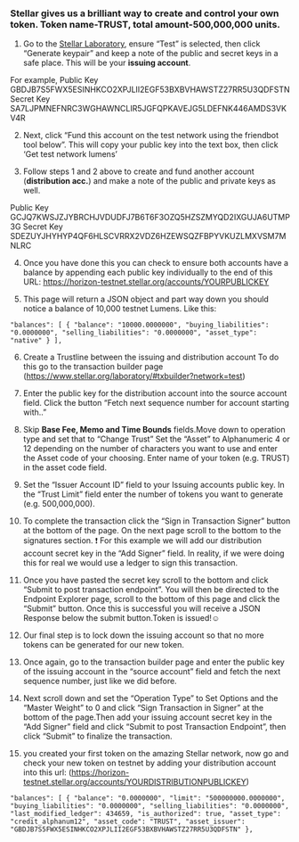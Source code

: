 ### Stellar gives us a brilliant way to create and control your own token. Token name-TRUST, total amount-500,000,000 units.

1. Go to the [Stellar Laboratory](https://www.stellar.org/laboratory#account-creator?network=test), 
ensure “Test” is selected, then click “Generate keypair”
and keep a note of the public and secret keys in a safe place.
This will be your **issuing account**.

For example, 
Public Key	GBDJB7S5FWX5ESINHKCO2XPJLII2EGF53BXBVHAWSTZ27RR5U3QDFSTN
Secret Key	SA7LJPMNEFNRC3WGHAWNCLIR5JGFQPKAVEJG5LDEFNK446AMDS3VKV4R


2. Next, click “Fund this account on the test network using the friendbot tool below”.
This will copy your public key into the text box, then click ‘Get test network lumens’

3. Follow steps 1 and 2 above to create and fund another account (**distribution acc.**)
and make a note of the public and private keys as well.

Public Key	GCJQ7KWSJZJYBRCHJVDUDFJ7B6T6F3OZQ5HZSZMYQD2IXGUJA6UTMP3G
Secret Key	SDEZUYJHYHYP4QF6HLSCVRRX2VDZ6HZEWSQZFBPYVKUZLMXVSM7MNLRC	

4. Once you have done this you can check to ensure both accounts have a balance by 
appending each public key individually to the end of this URL: 
https://horizon-testnet.stellar.org/accounts/YOURPUBLICKEY

5. This page will return a JSON object and part way down 
you should notice a balance of 10,000 testnet Lumens.
Like this:

`"balances": [
    {
      "balance": "10000.0000000",
      "buying_liabilities": "0.0000000",
      "selling_liabilities": "0.0000000",
      "asset_type": "native"
    }
  ], `
  
6. Create a Trustline between the issuing and distribution account
To do this go to the transaction builder page (https://www.stellar.org/laboratory/#txbuilder?network=test)

7. Enter the public key for the distribution account into the source account field.
Click the button “Fetch next sequence number for account starting with..”

8. Skip  **Base Fee, Memo and Time Bounds** fields.Move down to operation type and set that to “Change Trust”
Set the “Asset” to Alphanumeric 4 or 12 depending on the number of characters you want to use and enter the Asset code of your choosing. Enter name of your token (e.g. TRUST) in the asset code field.

9. Set the “Issuer Account ID” field to your Issuing accounts public key.
In the “Trust Limit” field enter the number of tokens you want to generate (e.g. 500,000,000).

10. To complete the transaction click the “Sign in Transaction Signer” button at the bottom of the page. 
On the next page scroll to the bottom to the signatures section.
:exclamation: For this example we will add our distribution account secret key in the “Add Signer” field. 
In reality, if we were doing this for real we would use a ledger to sign this transaction.

11. Once you have pasted the secret key scroll to the bottom and click “Submit to post transaction endpoint”.
You will then be directed to the Endpoint Explorer page, scroll to the bottom of this page and click the “Submit” button. 
Once this is successful you will receive a JSON Response below the submit button.Token is issued!:relaxed:

12. Our final step is to lock down the issuing account so that no more tokens can be generated for our new token.

13. Once again, go to the transaction builder page and enter the public key of the issuing account in the “source account” field and fetch the next sequence number, just like we did before.

14. Next scroll down and set the “Operation Type” to Set Options and the “Master Weight” to 0 and click “Sign Transaction in Signer” at the bottom of the page.Then add your issuing account secret key in the “Add Signer” field and click “Submit to post Transaction Endpoint”, then click “Submit” to finalize the transaction.

15. you created your first token on the amazing Stellar network, now go and check your new token on testnet by adding your distribution account into this url: (https://horizon-testnet.stellar.org/accounts/YOURDISTRIBUTIONPUBLICKEY)

`"balances": [
    {
      "balance": "0.0000000",
      "limit": "500000000.0000000",
      "buying_liabilities": "0.0000000",
      "selling_liabilities": "0.0000000",
      "last_modified_ledger": 434659,
      "is_authorized": true,
      "asset_type": "credit_alphanum12",
      "asset_code": "TRUST",
      "asset_issuer": "GBDJB7S5FWX5ESINHKCO2XPJLII2EGF53BXBVHAWSTZ27RR5U3QDFSTN"
    },
`



